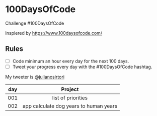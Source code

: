 # 100DaysOfCode
Challenge #100DaysOfCode 

Inspiered by https://www.100daysofcode.com/


## Rules
- [ ] Code minimum an hour every day for the next 100 days.
- [ ] Tweet your progress every day with the #100DaysOfCode hashtag.

My tweeter is <a href="https://twitter.com/julianosirtori">@julianosirtori</a> 

|day|Project|
|---------|:----------------------------------------:|
| 001     |  list of priorities
| 002     |  app calculate dog years to human years